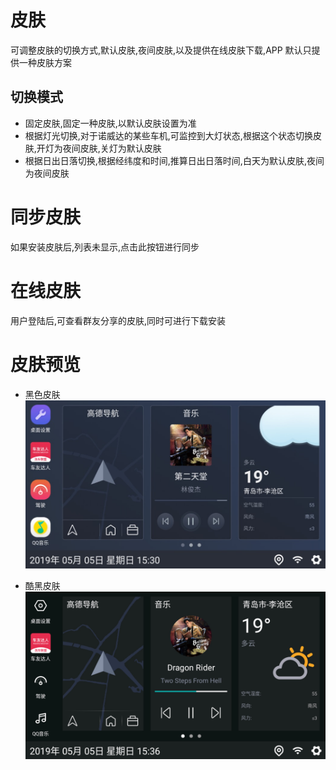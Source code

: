 # 皮肤

可调整皮肤的切换方式,默认皮肤,夜间皮肤,以及提供在线皮肤下载,APP 默认只提供一种皮肤方案

## 切换模式

- 固定皮肤,固定一种皮肤,以默认皮肤设置为准
- 根据灯光切换,对于诺威达的某些车机,可监控到大灯状态,根据这个状态切换皮肤,开灯为夜间皮肤,关灯为默认皮肤
- 根据日出日落切换,根据经纬度和时间,推算日出日落时间,白天为默认皮肤,夜间为夜间皮肤

# 同步皮肤

如果安装皮肤后,列表未显示,点击此按钮进行同步

# 在线皮肤

用户登陆后,可查看群友分享的皮肤,同时可进行下载安装

# 皮肤预览

- 黑色皮肤
  ![layout1](./img/theme_hei.jpg)

- 酷黑皮肤
  ![layout1](./img/theme_kuhei.jpg)

<Valine/>
